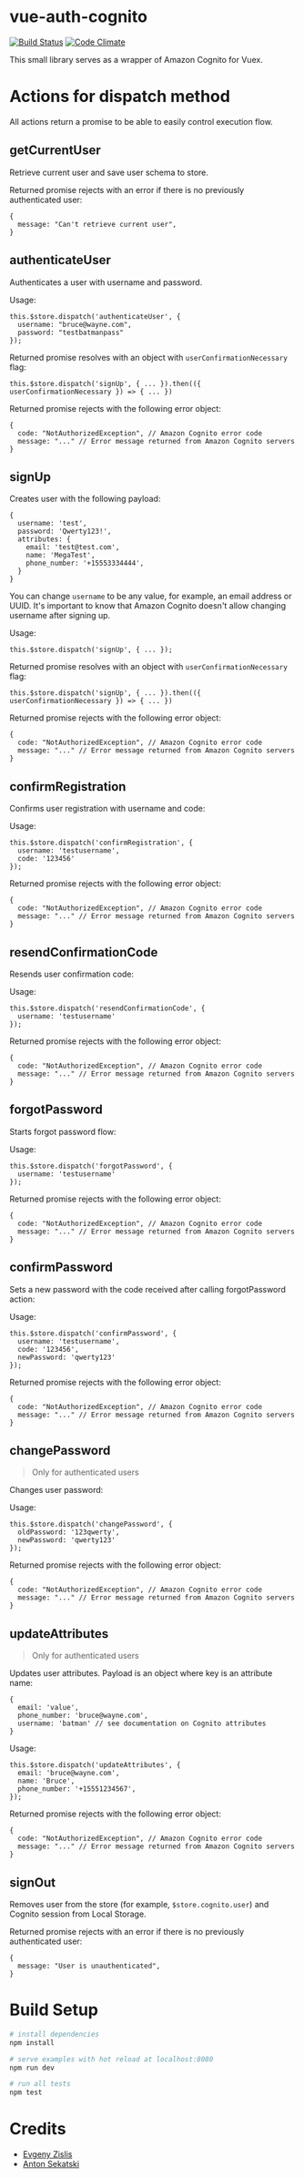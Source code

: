 # vue-auth-cognito

[![Build Status](https://travis-ci.org/kopterio/vue-auth-cognito.svg?branch=master)](https://travis-ci.org/kopterio/vue-auth-cognito)
[![Code Climate](https://codeclimate.com/github/kopterio/vue-auth-cognito/badges/gpa.svg)](https://codeclimate.com/github/kopterio/vue-auth-cognito)

This small library serves as a wrapper of Amazon Cognito for Vuex.

# Actions for dispatch method

All actions return a promise to be able to easily control execution flow.

## getCurrentUser

Retrieve current user and save user schema to store.

Returned promise rejects with an error if there is no previously authenticated user:

```
{
  message: "Can't retrieve current user",
}
```

## authenticateUser

Authenticates a user with username and password.

Usage:

```
this.$store.dispatch('authenticateUser', {
  username: "bruce@wayne.com",
  password: "testbatmanpass"
});
```

Returned promise resolves with an object with `userConfirmationNecessary` flag:

```
this.$store.dispatch('signUp', { ... }).then(({ userConfirmationNecessary }) => { ... })
```

Returned promise rejects with the following error object:

```
{
  code: "NotAuthorizedException", // Amazon Cognito error code
  message: "..." // Error message returned from Amazon Cognito servers
}
```

## signUp

Creates user with the following payload:

```
{
  username: 'test',
  password: 'Qwerty123!',
  attributes: {
    email: 'test@test.com',
    name: 'MegaTest',
    phone_number: '+15553334444',
  }
}
```

You can change `username` to be any value, for example, an email address or UUID. It's important to know that Amazon Cognito doesn't allow changing username after signing up.

Usage:

```
this.$store.dispatch('signUp', { ... });
```

Returned promise resolves with an object with `userConfirmationNecessary` flag:

```
this.$store.dispatch('signUp', { ... }).then(({ userConfirmationNecessary }) => { ... })
```

Returned promise rejects with the following error object:

```
{
  code: "NotAuthorizedException", // Amazon Cognito error code
  message: "..." // Error message returned from Amazon Cognito servers
}
```

## confirmRegistration

Confirms user registration with username and code:

Usage:

```
this.$store.dispatch('confirmRegistration', {
  username: 'testusername',
  code: '123456'
});
```

Returned promise rejects with the following error object:

```
{
  code: "NotAuthorizedException", // Amazon Cognito error code
  message: "..." // Error message returned from Amazon Cognito servers
}
```

## resendConfirmationCode

Resends user confirmation code:

Usage:

```
this.$store.dispatch('resendConfirmationCode', {
  username: 'testusername'
});
```

Returned promise rejects with the following error object:

```
{
  code: "NotAuthorizedException", // Amazon Cognito error code
  message: "..." // Error message returned from Amazon Cognito servers
}
```

## forgotPassword

Starts forgot password flow:

Usage:

```
this.$store.dispatch('forgotPassword', {
  username: 'testusername'
});
```

Returned promise rejects with the following error object:

```
{
  code: "NotAuthorizedException", // Amazon Cognito error code
  message: "..." // Error message returned from Amazon Cognito servers
}
```

## confirmPassword

Sets a new password with the code received after calling forgotPassword action:

Usage:

```
this.$store.dispatch('confirmPassword', {
  username: 'testusername',
  code: '123456',
  newPassword: 'qwerty123'
});
```

Returned promise rejects with the following error object:

```
{
  code: "NotAuthorizedException", // Amazon Cognito error code
  message: "..." // Error message returned from Amazon Cognito servers
}
```

## changePassword

> Only for authenticated users

Changes user password:

Usage:

```
this.$store.dispatch('changePassword', {
  oldPassword: '123qwerty',
  newPassword: 'qwerty123'
});
```

Returned promise rejects with the following error object:

```
{
  code: "NotAuthorizedException", // Amazon Cognito error code
  message: "..." // Error message returned from Amazon Cognito servers
}
```

## updateAttributes

> Only for authenticated users

Updates user attributes. Payload is an object where key is an attribute name:

```
{
  email: 'value',
  phone_number: 'bruce@wayne.com',
  username: 'batman' // see documentation on Cognito attributes
}
```

Usage:

```
this.$store.dispatch('updateAttributes', {
  email: 'bruce@wayne.com',
  name: 'Bruce',
  phone_number: '+15551234567',
});
```

Returned promise rejects with the following error object:

```
{
  code: "NotAuthorizedException", // Amazon Cognito error code
  message: "..." // Error message returned from Amazon Cognito servers
}
```

## signOut

Removes user from the store (for example, `$store.cognito.user`) and Cognito session from Local Storage.

Returned promise rejects with an error if there is no previously authenticated user:

```
{
  message: "User is unauthenticated",
}
```

# Build Setup

``` bash
# install dependencies
npm install

# serve examples with hot reload at localhost:8080
npm run dev

# run all tests
npm test
```

# Credits

- [Evgeny Zislis](https://github.com/kesor)
- [Anton Sekatski](https://github.com/antonsekatski)
